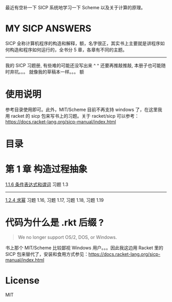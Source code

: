 最近有空补一下 SICP 系统地学习一下 Scheme 以及关于计算的原理。

# MY SICP ANSWERS

SICP 全称计算机程序的构造和解释，额，名字很正，其实书上主要就是讲程序如何构造和程序如何运行的，全书分 5 章，各章有不同的主题。

------

我的 SICP 习题册, 有些难的可能还没写出来 ^ ^ 还要再推敲推敲, 本册子也可能随时弃坑。。。 就像我的草稿本一样。。。 额

# 使用说明

参考目录使用即可。此外，MIT/Scheme 目前不再支持 windows 了，在这里我用 racket 的 sicp 包来写书上的习题。关于 racket/sicp 可以参考：https://docs.racket-lang.org/sicp-manual/index.html


# 目录

# 第 1 章 构造过程抽象

[1.1.6 条件表达式和谓词](./src/%E7%AC%AC%201%20%E7%AB%A0%20%E6%9E%84%E9%80%A0%E8%BF%87%E7%A8%8B%E6%8A%BD%E8%B1%A1/1.1.6%20%E6%9D%A1%E4%BB%B6%E8%A1%A8%E8%BE%BE%E5%BC%8F%E5%92%8C%E8%B0%93%E8%AF%8D)
习题 1.3

------

[1.2.4 求幂](./src/%E7%AC%AC%201%20%E7%AB%A0%20%E6%9E%84%E9%80%A0%E8%BF%87%E7%A8%8B%E6%8A%BD%E8%B1%A1/1.2.4%20%E6%B1%82%E5%B9%82)
习题 1.16, 习题 1.17, 习题 1.18, 习题 1.19


# 代码为什么是 .rkt 后缀 ?

> We no longer support OS/2, DOS, or Windows.

书上那个 MIT/Scheme 比较鄙视 Windows 用户。。。因此我这边用 Racket 里的 SICP 包来替代了，安装和食用方式参见：https://docs.racket-lang.org/sicp-manual/index.html


# License

MIT

 